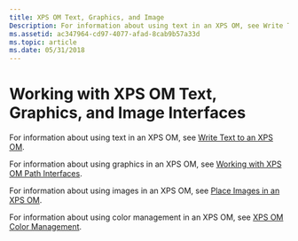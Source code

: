```yaml
---
title: XPS OM Text, Graphics, and Image
Description: For information about using text in an XPS OM, see Write Text to an XPS OM.
ms.assetid: ac347964-cd97-4077-afad-8cab9b57a33d
ms.topic: article
ms.date: 05/31/2018
---
```


# Working with XPS OM Text, Graphics, and Image Interfaces

For information about using text in an XPS OM, see [Write Text to an XPS OM](write-text-to-an-xps-om.md).

For information about using graphics in an XPS OM, see [Working with XPS OM Path Interfaces](working-with-xps-object-model-path-interfaces.md).

For information about using images in an XPS OM, see [Place Images in an XPS OM](place-images-in-an-xps-om.md).

For information about using color management in an XPS OM, see [XPS OM Color Management](xps-object-model-color-interfaces.md).
